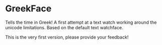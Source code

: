 GreekFace
=========

Tells the time in Greek!
A first attempt at a text watch working around the unicode limitations. Based on the default text watchface. 

This is the very first version, please provide your feedback!
